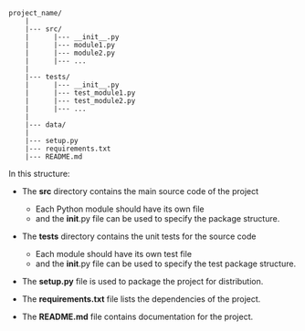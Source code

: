 ```
project_name/
    |
    |--- src/
    |      |--- __init__.py
    |      |--- module1.py
    |      |--- module2.py
    |      |--- ...
    |
    |--- tests/
    |      |--- __init__.py
    |      |--- test_module1.py
    |      |--- test_module2.py
    |      |--- ...
    |
    |--- data/
    |
    |--- setup.py
    |--- requirements.txt
    |--- README.md
```
In this structure:

* The **src** directory contains the main source code of the project
    * Each Python module should have its own file
    * and the __init__.py file can be used to specify the package structure.

* The **tests** directory contains the unit tests for the source code
    * Each module should have its own test file
    * and the __init__.py file can be used to specify the test package structure.

* The **setup.py** file is used to package the project for distribution.

* The **requirements.txt** file lists the dependencies of the project.

* The **README.md** file contains documentation for the project.





